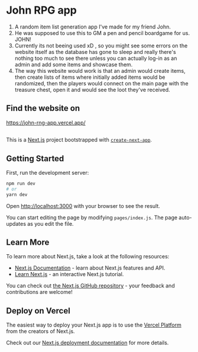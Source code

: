 # John RPG app
1) A random item list generation app I've made for my friend John.
2) He was supposed to use this to GM a pen and pencil boardgame for us. JOHN!
3) Currently its not beeing used xD , so you might see some errors on the website itself as the database has gone to sleep and really there's nothing too much to see there unless you can actually log-in as an admin and add some items and showcase them.
4) The way this website would work is that an admin would create items, then create lists of items where initially added items would be randomized, then the players would connect on the main page with the treasure chest, open it and would see the loot they've received.

## Find the website on

https://john-rng-app.vercel.app/

##


This is a [Next.js](https://nextjs.org/) project bootstrapped with [`create-next-app`](https://github.com/vercel/next.js/tree/canary/packages/create-next-app).

## Getting Started

First, run the development server:

```bash
npm run dev
# or
yarn dev
```

Open [http://localhost:3000](http://localhost:3000) with your browser to see the result.

You can start editing the page by modifying `pages/index.js`. The page auto-updates as you edit the file.

## Learn More

To learn more about Next.js, take a look at the following resources:

-   [Next.js Documentation](https://nextjs.org/docs) - learn about Next.js features and API.
-   [Learn Next.js](https://nextjs.org/learn) - an interactive Next.js tutorial.

You can check out [the Next.js GitHub repository](https://github.com/vercel/next.js/) - your feedback and contributions are welcome!

## Deploy on Vercel

The easiest way to deploy your Next.js app is to use the [Vercel Platform](https://vercel.com/import?utm_medium=default-template&filter=next.js&utm_source=create-next-app&utm_campaign=create-next-app-readme) from the creators of Next.js.

Check out our [Next.js deployment documentation](https://nextjs.org/docs/deployment) for more details.
